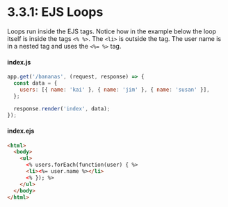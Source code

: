 # 3.3.1: EJS Loops

Loops run inside the EJS tags. Notice how in the example below the loop itself is inside the tags `<% %>`. The `<li>` is outside the tag. The user name is in a nested tag and uses the `<%= %>` tag.

#### index.js

```javascript
app.get('/bananas', (request, response) => {
  const data = {
    users: [{ name: 'kai' }, { name: 'jim' }, { name: 'susan' }],
  };

  response.render('index', data);
});
```

#### index.ejs

```html
<html>
  <body>
    <ul>
      <% users.forEach(function(user) { %>
      <li><%= user.name %></li>
      <% }); %>
    </ul>
  </body>
</html>
```
